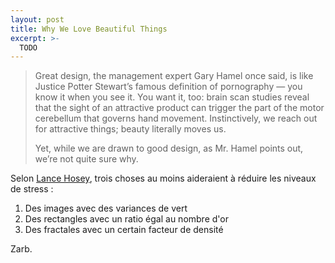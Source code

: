 ```yaml
---
layout: post
title: Why We Love Beautiful Things
excerpt: >-
  TODO
---
```


> Great design, the management expert Gary Hamel once said, is like Justice
> Potter Stewart’s famous definition of pornography — you know it when you see
> it. You want it, too: brain scan studies reveal that the sight of an
> attractive product can trigger the part of the motor cerebellum that governs
> hand movement. Instinctively, we reach out for attractive things; beauty
> literally moves us.
>
> Yet, while we are drawn to good design, as Mr. Hamel points out, we’re not
> quite sure why.

Selon [Lance Hosey][1], trois choses au moins aideraient à réduire les niveaux
de stress :

1. Des images avec des variances de vert
2. Des rectangles avec un ratio égal au nombre d'or
3. Des fractales avec un certain facteur de densité

Zarb.

[1]:
  https://www.nytimes.com/2013/02/17/opinion/sunday/why-we-love-beautiful-things.html
